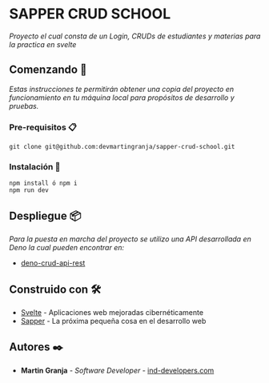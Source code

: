 # SAPPER CRUD SCHOOL

_Proyecto el cual consta de un Login, CRUDs de estudiantes y materias para la practica en svelte_

## Comenzando 🚀

_Estas instrucciones te permitirán obtener una copia del proyecto en funcionamiento en tu máquina local para propósitos de desarrollo y pruebas._


### Pre-requisitos 📋

```
git clone git@github.com:devmartingranja/sapper-crud-school.git
```

### Instalación 🔧

```
npm install ó npm i
npm run dev
```

## Despliegue 📦

_Para la puesta en marcha del proyecto se utilizo una API desarrollada en Deno la cual pueden encontrar en:_

* [deno-crud-api-rest](https://github.com/devmartingranja/deno-crud-api-rest)

## Construido con 🛠️

* [Svelte](https://svelte.dev/) - Aplicaciones web mejoradas cibernéticamente
* [Sapper](https://sapper.svelte.dev/) - La próxima pequeña cosa en el desarrollo web


## Autores ✒️

* **Martin Granja** - *Software Developer* - [ind-developers.com](https://www.ing-developers.com)